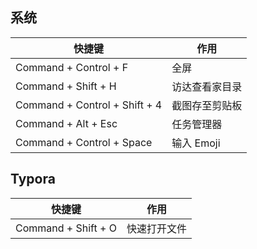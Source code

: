 <!--
title: Mac
sort:
-->

## 系统

| 快捷键                        | 作用           |
| ----------------------------- | -------------- |
| Command + Control + F         | 全屏           |
| Command + Shift + H           | 访达查看家目录 |
| Command + Control + Shift + 4 | 截图存至剪贴板 |
| Command + Alt + Esc           | 任务管理器     |
| Command + Control + Space     | 输入 Emoji     |

## Typora

| 快捷键              | 作用         |
| ------------------- | ------------ |
| Command + Shift + O | 快速打开文件 |
